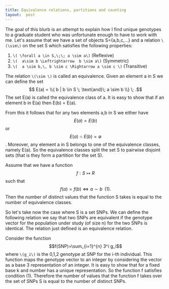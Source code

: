 ```yaml
---
title: Equivalence relations, partitions and counting
layout:  post
--- 
```


The goal of this blurb is an attempt to explain how I find unique genotypes to a graduate student who was unfortunate enough to have to work with me. 
Let's assume that we have a set of objects S={a,b,c,...} and a relation `\(\sim\)` on the set S which satisfies
the following properties:

1. `\( \forall a \in S,\;\; a \sim a\)` (Reflexive)
2. `\(  a\sim b \Leftrightarrow  b \sim a\)`  (Symmetric)
3. `\(  a \sim b,\, b \sim c \Rightarrow a \sim c \)` (Transitive)

The relation `\(\sim \)` is called an equivalence. 
Given an element a in S we can define the set 
$$ E(a) = \\{ b | b \in S \; \text{and}\; a \sim b \\} \; .$$ 
The set E(a) is called the equivalence class of a. It is easy to show that if an element b in E(a) then E(b) = E(a).

From this it follows that for any two elements a,b in S we either have $$E(a)=E(b)$$ or $$E(a) \cap E(b) = \emptyset$$ . Moreover, any element a in S belongs to one of the equivalence classes, namely E(a).
So the equivalence classes split the set S to pairwise disjoint sets (that is they form a partition for the set S). 

Assume that we have a function $$f: S \mapsto  R $$ such that $$ f(a) = f(b) \Leftrightarrow a \sim b \;\;(1). $$
Then the number of distinct values that the function S takes is equal to the number of equivalence classes.

So let's take now the case where S is a set SNPs. We can define the following relation we say that two SNPs are equivalent if the genotype vector for the population under study (of size n) for the two SNPs is identical.  The relation just defined is an equivalence relation. 

Consider the function $$f(SNP)=\sum_{i=1}^{n} 3^i g_i$$
where `\(g_i\)` is the 0,1,2 genotype at SNP for the i-th individual. This function maps the genotype vector to an integer by considering the vector as a base 3 representation of an integer. It is easy to show that for a fixed base k  and number has a unique representation. So the function f satisfies condition (1).
Therefore the number of values that the function f takes over the set of SNPs S is equal to the number of distinct SNPs.
